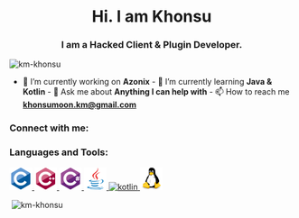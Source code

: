 <h1 align="center">Hi. I am Khonsu</h1>
<h3 align="center">I am a Hacked Client & Plugin Developer.</h3>

<p align="left"> <img src="https://komarev.com/ghpvc/?username=km-khonsu&label=Profile%20views&color=0e75b6&style=flat" alt="km-khonsu" /> </p>

- 🔭 I’m currently working on **Azonix** - 🌱 I’m currently learning **Java & Kotlin** - 💬 Ask me about **Anything I can help with** - 📫 How to reach me **khonsumoon.km@gmail.com**

<h3 align="left">Connect with me:</h3>
<p align="left">
</p>

<h3 align="left">Languages and Tools:</h3>
<p align="left">
    <a href="https://www.cprogramming.com/" target="_blank" rel="noreferrer"> <img src="https://raw.githubusercontent.com/devicons/devicon/master/icons/c/c-original.svg" alt="c" width="40" height="40" /> </a>
    <a href="https://www.w3schools.com/cpp/" target="_blank" rel="noreferrer"> <img src="https://raw.githubusercontent.com/devicons/devicon/master/icons/cplusplus/cplusplus-original.svg" alt="cplusplus" width="40" height="40" /> </a>
    <a href="https://www.w3schools.com/cs/" target="_blank" rel="noreferrer"> <img src="https://raw.githubusercontent.com/devicons/devicon/master/icons/csharp/csharp-original.svg" alt="csharp" width="40" height="40" /> </a>
    <a href="https://www.java.com" target="_blank" rel="noreferrer"> <img src="https://raw.githubusercontent.com/devicons/devicon/master/icons/java/java-original.svg" alt="java" width="40" height="40" /> </a>
    <a href="https://kotlinlang.org" target="_blank" rel="noreferrer"> <img src="https://www.vectorlogo.zone/logos/kotlinlang/kotlinlang-icon.svg" alt="kotlin" width="40" height="40" /> </a>
    <a href="https://www.linux.org/" target="_blank" rel="noreferrer"> <img src="https://raw.githubusercontent.com/devicons/devicon/master/icons/linux/linux-original.svg" alt="linux" width="40" height="40" /> </a>
</p>

<p>&nbsp;<img align="center" src="https://github-readme-stats.vercel.app/api?username=km-khonsu&show_icons=true&locale=en" alt="km-khonsu" /></p>
